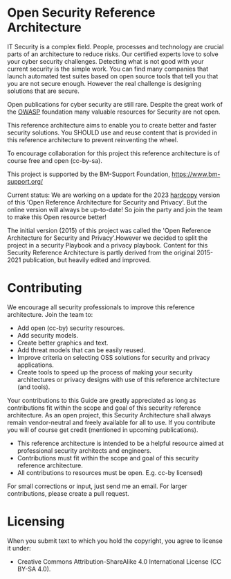 
# Open Security Reference Architecture

IT Security is a complex field. People, processes and technology are crucial parts of an architecture to reduce risks. Our certified experts love to solve your cyber security challenges. Detecting what is not good with your current security is the simple work. You can find many companies that launch automated test suites based on open source tools that tell you that you are not secure enough. However the real challenge is designing solutions that are secure.


Open publications for cyber security are still rare. Despite the great work of the [OWASP](https://owasp.org) foundation many valuable resources for Security are not open. 

This reference architecture aims to enable you to create better and faster security solutions. You SHOULD use and reuse content that is provided in this reference architecture to prevent reinventing the wheel. 

To encourage collaboration for this project this reference architecture is of course free and open (cc-by-sa).

This project is supported by the BM-Support Foundation, https://www.bm-support.org/ 

Current status: We are working on a update for the 2023 [hardcopy](https://www.amazon.de/Open-Reference-Architecture-Security-Privacy/dp/1540606481/ref=sr_1_2?ie=UTF8&qid=1480495211&sr=8-2&keywords=maikel+mardjan) version of this 'Open Reference Architecture for Security and Privacy'. But the online version will always be up-to-date! 
So join the party and join the team to make this Open resource better! 

The initial version (2015) of this project was called the 'Open Reference Architecture for Security and Privacy'.However we decided to split the project in a security Playbook and a privacy playbook. Content for this Security Reference Architecture is partly derived from the original 2015-2021 publication, but heavily edited and improved.


# Contributing

We encourage all security professionals to improve this reference architecture. Join the team to:

* Add open (cc-by) security resources.
* Add security models.
* Create better graphics and text.
* Add threat models that can be easily reused.
* Improve criteria on selecting OSS solutions for security and privacy applications.
* Create tools to speed up the process of making your security architectures or privacy designs with use of this reference architecture (and tools).

Your contributions to this Guide are greatly appreciated as long as contributions fit within the scope and goal of this security reference architecture. As an open project, this Security Architecture shall always remain vendor-neutral and freely available for all to use. If you contribute you will of course get credit (mentioned in upcoming publications).

* This reference architecture is intended to be a helpful resource aimed at professional security architects and engineers.
* Contributions must fit within the scope and goal of this security reference architecture. 
* All contributions to resources must be open. E.g. cc-by licensed)

For small corrections or input, just send me an email. For larger contributions, please create a pull request. 

# Licensing

When you submit text to which you hold the copyright, you agree to license it under:

* Creative Commons Attribution-ShareAlike 4.0 International License (CC BY-SA 4.0).

